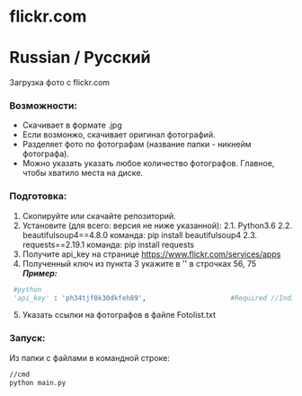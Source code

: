 # flickr.com
 
 # Russian / Русский
 Загрузка фото с flickr.com
 
 ### Возможности:
  + Скачивает в формате .jpg
  + Если возмонжо, скачивает оригинал фотографий.
  + Разделяет фото по фотографам (название папки - никнейм фотографа).
  + Можно указать указать любое количество фотографов. Главное, чтобы хватило места на диске.
  
 ### Подготовка:
  1. Скопируйте или скачайте репозиторий.
  2. Установите (для всего: версия не ниже указанной):
    2.1. Python3.6
    2.2. beautifulsoup4==4.8.0   команда: pip install beautifulsoup4
    2.3. requests==2.19.1        команда: pip install requests
  3. Получите api_key на странице https://www.flickr.com/services/apps
  4. Полученный ключ из пункта 3 укажите в '' в строчках 56, 75
  ***Пример:***
  ```python
   #python
   'api_key' : 'ph34tjf0k30dkfeh89',                     #Required //Indicate your api key
  ```
 5. Указать ссылки на фотографов в файле Fotolist.txt

### Запуск:
Из папки с файлами в командной строке:
```cmd
//cmd
python main.py
```
